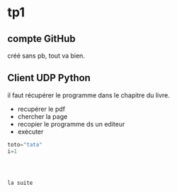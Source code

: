 # tp1

## compte GitHub

créé sans pb, tout va bien. 

## Client UDP Python

il faut récupérer le programme dans le chapitre du livre.

- recupérer le pdf
- chercher la page
- recopier le programme ds un editeur
- exécuter

````python
toto="tata"
i=1




la suite







